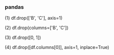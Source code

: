 ### pandas
(1) df.drop(['B', 'C'], axis=1)

(2) df.drop(columns=['B', 'C'])

(3) df.drop([0, 1])

(4) df.drop([df.columns[0]], axis=1, inplace=True) 
